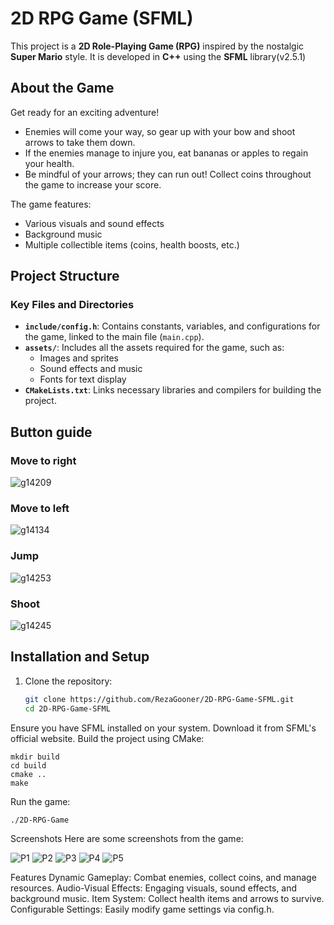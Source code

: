 # 2D RPG Game (SFML)

This project is a **2D Role-Playing Game (RPG)** inspired by the nostalgic **Super Mario** style. It is developed in **C++** using the **SFML** library(v2.5.1)

## About the Game
Get ready for an exciting adventure!  
- Enemies will come your way, so gear up with your bow and shoot arrows to take them down.  
- If the enemies manage to injure you, eat bananas or apples to regain your health.  
- Be mindful of your arrows; they can run out! Collect coins throughout the game to increase your score.  

The game features:
- Various visuals and sound effects
- Background music
- Multiple collectible items (coins, health boosts, etc.)

## Project Structure
### Key Files and Directories
- **`include/config.h`**: Contains constants, variables, and configurations for the game, linked to the main file (`main.cpp`).
- **`assets/`**: Includes all the assets required for the game, such as:
  - Images and sprites
  - Sound effects and music
  - Fonts for text display
- **`CMakeLists.txt`**: Links necessary libraries and compilers for building the project.

## Button guide
### Move to right
![g14209](https://github.com/user-attachments/assets/3aa77982-5a18-4aab-8d04-52a87d53aa16) 
### Move to left
![g14134](https://github.com/user-attachments/assets/f85f2230-14ec-4a80-a35c-cd4b69cfbdf9)
### Jump
![g14253](https://github.com/user-attachments/assets/17a50544-188e-46ba-9b2c-81fe944eae33)
### Shoot
![g14245](https://github.com/user-attachments/assets/8294bd03-b36d-49c6-a021-145e7b79954f)


## Installation and Setup
1. Clone the repository:
   ```bash
   git clone https://github.com/RezaGooner/2D-RPG-Game-SFML.git
   cd 2D-RPG-Game-SFML
Ensure you have SFML installed on your system. Download it from SFML's official website.
Build the project using CMake:
```
mkdir build
cd build
cmake ..
make
```
Run the game:
```
./2D-RPG-Game
```
Screenshots
Here are some screenshots from the game:


![P1](https://github.com/user-attachments/assets/0cebbabb-7ffe-4341-8acc-9a6f5994428e)
![P2](https://github.com/user-attachments/assets/1f452d2b-a7aa-4a4c-85f6-6ebbb643032f)
![P3](https://github.com/user-attachments/assets/f25ea733-f58b-47c4-b735-c36ee1d5413f)
![P4](https://github.com/user-attachments/assets/9f063b4e-38d8-45c2-9c39-f86c475fe4e2)
![P5](https://github.com/user-attachments/assets/1f19ae20-e21f-4bcf-9bbe-ea91392a5650)




Features
Dynamic Gameplay: Combat enemies, collect coins, and manage resources.
Audio-Visual Effects: Engaging visuals, sound effects, and background music.
Item System: Collect health items and arrows to survive.
Configurable Settings: Easily modify game settings via config.h.
